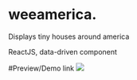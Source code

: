 # weeamerica.

Displays tiny houses around america

ReactJS, data-driven component

#Preview/Demo
link
<img src="https://i.imgur.com/7piEZb2.png" />
